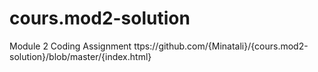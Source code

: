 # cours.mod2-solution
Module 2 Coding Assignment
ttps://github.com/{Minatali}/{cours.mod2-solution}/blob/master/{index.html}
